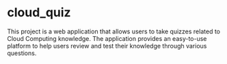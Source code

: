 # cloud_quiz
This project is a web application that allows users to take quizzes related to Cloud Computing knowledge. The application provides an easy-to-use platform to help users review and test their knowledge through various questions.
